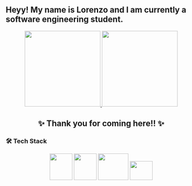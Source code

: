 ## Heyy! My name is Lorenzo and I am currently a software engineering student.

<p align="center">
  <a href="https://github.com/LoPedrozo">
    <img height="200" src="https://github-readme-stats.vercel.app/api?username=LoPedrozo&rank_icon=github&theme=dracula&show_icons=true">
  </a>
  <a href="https://github.com/LoPedrozo">
    <img height="200" src="https://github-readme-stats.vercel.app/api/top-langs/?username=LoPedrozo&layout=compact&theme=dracula">
  </a>
</p>



<h2 align="center">✨ Thank you for coming here!! ✨</h2>



### 🛠️ Tech Stack
<p align="center">
  <img height="70" width="60" src="https://cdn.jsdelivr.net/gh/devicons/devicon@latest/icons/html5/html5-plain-wordmark.svg">
  <img height="70" width="60" src="https://cdn.jsdelivr.net/gh/devicons/devicon@latest/icons/css3/css3-plain-wordmark.svg">
  <img height="70" width="80" src="https://cdn.jsdelivr.net/gh/devicons/devicon@latest/icons/java/java-original-wordmark.svg">
  <img height="50" width="60" src="https://cdn.jsdelivr.net/gh/devicons/devicon@latest/icons/javascript/javascript-plain.svg">
</p>
